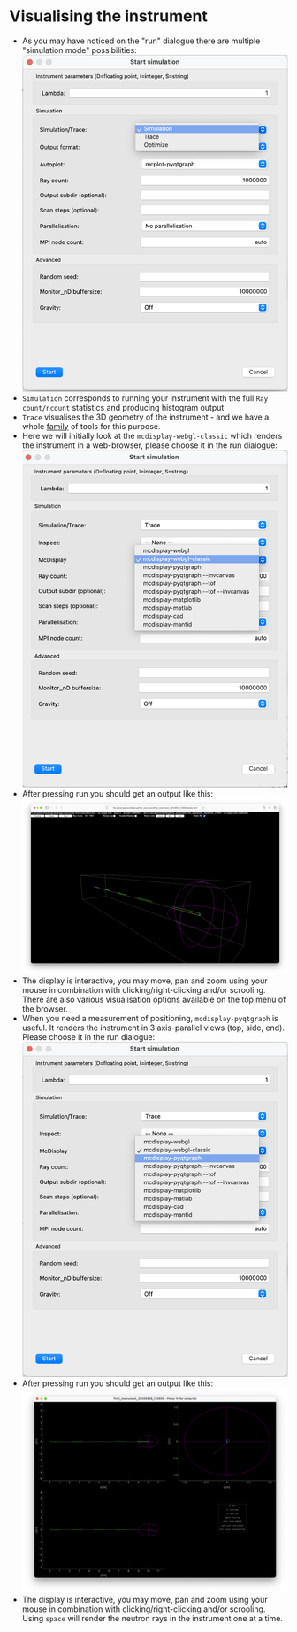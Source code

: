 # Visualising the instrument
- As you may have noticed on the "run" dialogue there are multiple "simulation mode" possibilities:
![simulation modes](sim-modes.png)
- `Simulation` corresponds to running your instrument with the full `Ray count/ncount` statistics and producing histogram output
- `Trace` visualises the 3D geometry of the instrument - and we have a whole [family](https://github.com/McStasMcXtrace/McCode/wiki/mcdisplay-variants---table-overview) of tools for this purpose. 
- Here we will initially look at the `mcdisplay-webgl-classic` which renders the instrument in a web-browser, please choose it in the run dialogue:
![webgl-classic select](mcdisplay-webgl-classic.png)
- After pressing run you should get an output like this:
![webgl-classic view](mcdisplay-webgl-classic2.png)
- The display is interactive, you may move, pan and zoom using your mouse in combination with clicking/right-clicking and/or scrooling. There are also various visualisation options available on the top menu of the browser.	
- When you need a measurement of positioning, `mcdisplay-pyqtgraph` is useful. It renders the instrument in 3 axis-parallel views (top, side, end). Please choose it in the run dialogue:
![pyqtgraph select](mcdisplay-pyqtgraph.png)
- After pressing run you should get an output like this:
![pyqtgraph view](mcdisplay-pyqtgraph2.png)
- The display is interactive, you may move, pan and zoom using your mouse in combination with clicking/right-clicking and/or scrooling. Using `space` will render the neutron rays in the instrument one at a time.
